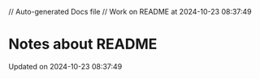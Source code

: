 // Auto-generated Docs file
// Work on README at 2024-10-23 08:37:49
# Notes about README
Updated on 2024-10-23 08:37:49
